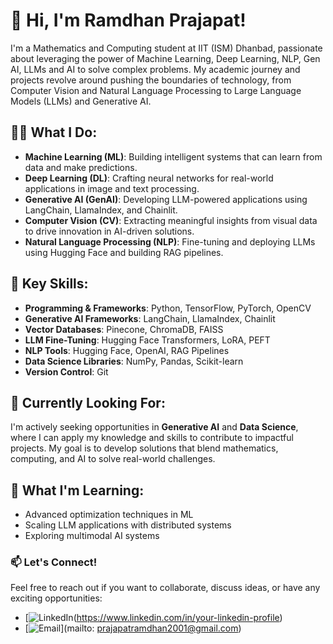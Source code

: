 # 👋 Hi, I'm Ramdhan Prajapat!

I'm a Mathematics and Computing student at IIT (ISM) Dhanbad, passionate about leveraging the power of Machine Learning, Deep Learning, NLP, Gen AI, LLMs and AI to solve complex problems. My academic journey and projects revolve around pushing the boundaries of technology, from Computer Vision and Natural Language Processing to Large Language Models (LLMs) and Generative AI.

## 👨‍💻 What I Do:

- **Machine Learning (ML)**: Building intelligent systems that can learn from data and make predictions.
- **Deep Learning (DL)**: Crafting neural networks for real-world applications in image and text processing.
- **Generative AI (GenAI)**: Developing LLM-powered applications using LangChain, LlamaIndex, and Chainlit.
- **Computer Vision (CV)**: Extracting meaningful insights from visual data to drive innovation in AI-driven solutions.
- **Natural Language Processing (NLP)**: Fine-tuning and deploying LLMs using Hugging Face and building RAG pipelines.

## 🌟 Key Skills:

- **Programming & Frameworks**: Python, TensorFlow, PyTorch, OpenCV
- **Generative AI Frameworks**: LangChain, LlamaIndex, Chainlit
- **Vector Databases**: Pinecone, ChromaDB, FAISS
- **LLM Fine-Tuning**: Hugging Face Transformers, LoRA, PEFT
- **NLP Tools**: Hugging Face, OpenAI, RAG Pipelines
- **Data Science Libraries**: NumPy, Pandas, Scikit-learn
- **Version Control**: Git

## 🚀 Currently Looking For:

I'm actively seeking opportunities in **Generative AI** and **Data Science**, where I can apply my knowledge and skills to contribute to impactful projects. My goal is to develop solutions that blend mathematics, computing, and AI to solve real-world challenges.

## 🧠 What I'm Learning:

- Advanced optimization techniques in ML
- Scaling LLM applications with distributed systems
- Exploring multimodal AI systems



### 📫 Let's Connect!

Feel free to reach out if you want to collaborate, discuss ideas, or have any exciting opportunities:
- [![LinkedIn](https://img.shields.io/badge/LinkedIn-%230077B5.svg?style=flat-square&logo=linkedin&logoColor=white)(https://www.linkedin.com/in/your-linkedin-profile)
- [![Email](https://img.shields.io/badge/Email-D14836?style=flat-square&logo=gmail&logoColor=white)](mailto: prajapatramdhan2001@gmail.com)
